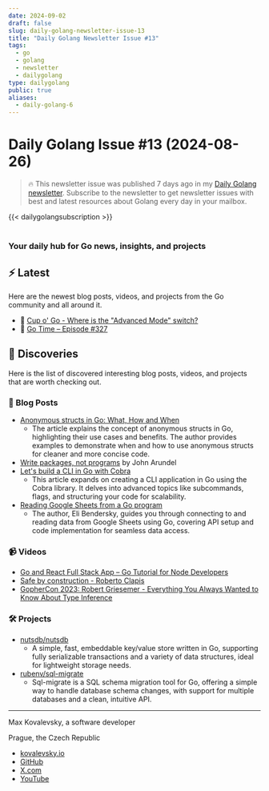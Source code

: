```yaml
---
date: 2024-09-02
draft: false
slug: daily-golang-newsletter-issue-13
title: "Daily Golang Newsletter Issue #13"
tags:
  - go
  - golang
  - newsletter
  - dailygolang
type: dailygolang
public: true
aliases:
  - daily-golang-6
---
```


# Daily Golang Issue #13 (2024-08-26)

> 🔥 This newsletter issue was published 7 days ago in my [Daily Golang newsletter](https://kovalevsky.io/daily-golang/). Subscribe to the newsletter to get newsletter issues with best and latest resources about Golang every day in your mailbox.


{{< dailygolangsubscription >}}
<br />
<br />

### Your daily hub for Go news, insights, and projects

## ⚡️ Latest

Here are the newest blog posts, videos, and projects from the Go community and all around it.

- 🎤 [Cup o' Go - Where is the "Advanced Mode" switch?](https://share.transistor.fm/s/e67fd8af)
- 🎤 [Go Time – Episode #327](https://changelog.com/gotime/327)

## 🧭 Discoveries

Here is the list of discovered interesting blog posts, videos, and projects that are worth checking out.

### 📝 Blog Posts

- [Anonymous structs in Go: What, How and When](https://www.willem.dev/articles/anonymous-structs/)
	- The article explains the concept of anonymous structs in Go, highlighting their use cases and benefits. The author provides examples to demonstrate when and how to use anonymous structs for cleaner and more concise code.
- [Write packages, not programs](https://bitfieldconsulting.com/posts/packages) by John Arundel
- [Let's build a CLI in Go with Cobra](https://www.thorsten-hans.com/lets-build-a-cli-in-go-with-cobra/)
	- This article expands on creating a CLI application in Go using the Cobra library. It delves into advanced topics like subcommands, flags, and structuring your code for scalability.
- [Reading Google Sheets from a Go program](https://eli.thegreenplace.net/2024/reading-google-sheets-from-a-go-program/ "Permalink to Reading Google Sheets from a Go program")
	- The author, Eli Bendersky, guides you through connecting to and reading data from Google Sheets using Go, covering API setup and code implementation for seamless data access.

### 📹 Videos

- [Go and React Full Stack App – Go Tutorial for Node Developers](https://www.youtube.com/watch?v=lNd7XlXwlho&list=PLCqcI2Ic-eM_RWwxxOvRBmt6jTNP8L5lP&index=15)
- [Safe by construction - Roberto Clapis](https://www.youtube.com/watch?v=o47aern_8j8&list=PLCqcI2Ic-eM_RWwxxOvRBmt6jTNP8L5lP&index=33)
- [GopherCon 2023: Robert Griesemer - Everything You Always Wanted to Know About Type Inference](https://www.youtube.com/watch?v=2putv2jOqdg&list=PLCqcI2Ic-eM_RWwxxOvRBmt6jTNP8L5lP&index=41)

### 🛠️ Projects

- [nutsdb/nutsdb](https://github.com/nutsdb/nutsdb)
	- A simple, fast, embeddable key/value store written in Go, supporting fully serializable transactions and a variety of data structures, ideal for lightweight storage needs.
- [rubenv/sql-migrate](https://github.com/rubenv/sql-migrate)
	- Sql-migrate is a SQL schema migration tool for Go, offering a simple way to handle database schema changes, with support for multiple databases and a clean, intuitive API.


---

Max Kovalevsky, a software developer

Prague, the Czech Republic

- [kovalevsky.io](https://kovalevsky.io/)
- [GitHub](https://github.com/kovalevsky0)
- [X.com](https://twitter.com/m_kovalevsky)
- [YouTube](https://www.youtube.com/@m_kovalevsky)
